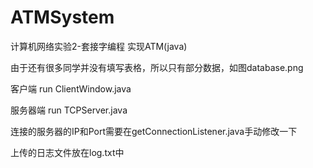 # ATMSystem
计算机网络实验2-套接字编程 实现ATM(java)

由于还有很多同学并没有填写表格，所以只有部分数据，如图database.png

客户端 run ClientWindow.java

服务器端 run TCPServer.java

连接的服务器的IP和Port需要在getConnectionListener.java手动修改一下

上传的日志文件放在log.txt中
